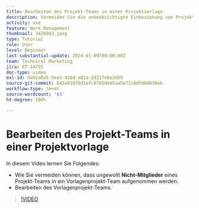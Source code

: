 ```yaml
---
title: Bearbeiten des Projekt-Teams in einer Projektvorlage
description: Vermeiden Sie die unbeabsichtigte Einbeziehung von Projekt-Team-Mitgliedern in ein Vorlagenprojekt-Team, indem Sie lernen, wie das Vorlagenprojekt-Team bearbeitet wird.
activity: use
feature: Work Management
thumbnail: 3426803.jpeg
type: Tutorial
role: User
level: Beginner
last-substantial-update: 2024-01-09T00:00:00Z
team: Technical Marketing
jira: KT-14755
doc-type: video
exl-id: 9a92a0a5-5ea3-428d-a81a-2d217e6e3d59
source-git-commit: 642a6107dd3afc8f010445aa5e71c8dfdb9636eb
workflow-type: tm+mt
source-wordcount: '63'
ht-degree: 100%

---
```


# Bearbeiten des Projekt-Teams in einer Projektvorlage

In diesem Video lernen Sie Folgendes:

* Wie Sie vermeiden können, dass ungewollt **Nicht-Mitglieder** eines Projekt-Teams in ein Vorlagenprojekt-Team aufgenommen werden.
* Bearbeiten des Vorlagenprojekt-Teams.

>[!VIDEO](https://video.tv.adobe.com/v/3426803/?quality=12&learn=on)
